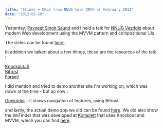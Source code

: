 ```yaml
---
title: "Slides + URLs from NNUG talk 29th of February 2012"
date: "2012-02-29"
---
```


Yesterday, [Pavneet Singh Saund](http://pavsaund.wordpress.com/) and I held a talk for [NNUG Vestfold](http://www.nnug.no) about modern Web development using the MVVM pattern and compositional UIs.

The slides can be found [here](http://www.slideshare.net/einari/sugarcoating-your-frontend-one-viewmodel-at-a-time).

In addition we talked about a few things, these are the resources of the talk :

[KnockoutJS](http://www.knockoutjs.com)  
[Bifrost  
](http://www.github.com/dolittlestudios/bifrost)[Forseti](http://www.github.com/dolittlestudios/forseti)

I did mention and tried to demo another site I'm working on, which was down at the time - but up now :

[Geekrider](http://www.geekrider.com) - it shows navigation of features, using Bifrost.

and lastly, the actual demo app we did can be found [here](http://www.github.com/einari/toodeloo). We did also show the inkFinder that was developed at [Komplett](http://www.komplett.no) that uses Knockout and MVVM, which you can find [here](http://www.komplett.no/k/inkFinder.aspx).
